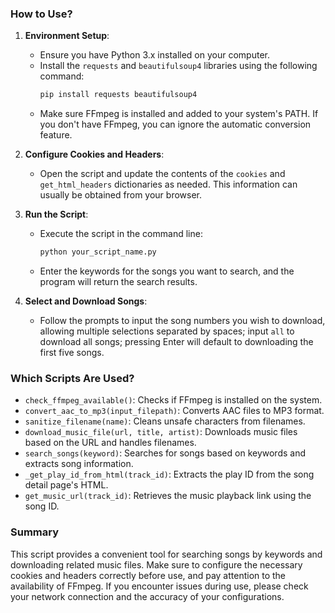### How to Use?

1. **Environment Setup**:
   - Ensure you have Python 3.x installed on your computer.
   - Install the `requests` and `beautifulsoup4` libraries using the following command:
     ```bash
     pip install requests beautifulsoup4
     ```
   - Make sure FFmpeg is installed and added to your system's PATH. If you don't have FFmpeg, you can ignore the automatic conversion feature.

2. **Configure Cookies and Headers**:
   - Open the script and update the contents of the `cookies` and `get_html_headers` dictionaries as needed. This information can usually be obtained from your browser.

3. **Run the Script**:
   - Execute the script in the command line:
     ```bash
     python your_script_name.py
     ```
   - Enter the keywords for the songs you want to search, and the program will return the search results.

4. **Select and Download Songs**:
   - Follow the prompts to input the song numbers you wish to download, allowing multiple selections separated by spaces; input `all` to download all songs; pressing Enter will default to downloading the first five songs.

### Which Scripts Are Used?

- `check_ffmpeg_available()`: Checks if FFmpeg is installed on the system.
- `convert_aac_to_mp3(input_filepath)`: Converts AAC files to MP3 format.
- `sanitize_filename(name)`: Cleans unsafe characters from filenames.
- `download_music_file(url, title, artist)`: Downloads music files based on the URL and handles filenames.
- `search_songs(keyword)`: Searches for songs based on keywords and extracts song information.
- `_get_play_id_from_html(track_id)`: Extracts the play ID from the song detail page's HTML.
- `get_music_url(track_id)`: Retrieves the music playback link using the song ID.

### Summary

This script provides a convenient tool for searching songs by keywords and downloading related music files. Make sure to configure the necessary cookies and headers correctly before use, and pay attention to the availability of FFmpeg. If you encounter issues during use, please check your network connection and the accuracy of your configurations.